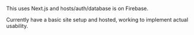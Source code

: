 This uses Next.js and hosts/auth/database is on Firebase. 

Currently have a basic site setup and hosted, working to implement actual usability.